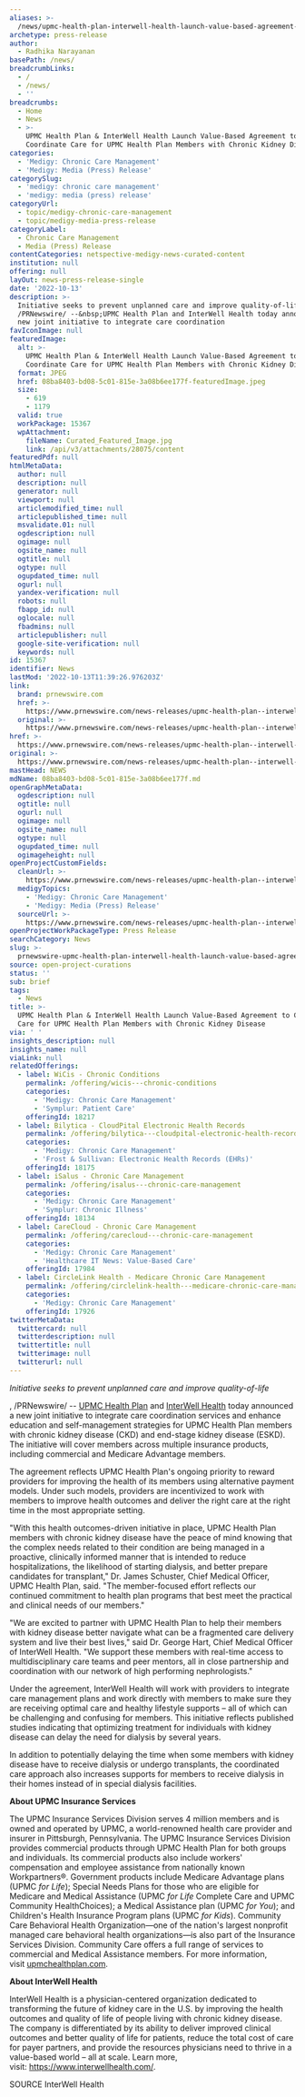 ```yaml
---
aliases: >-
  /news/upmc-health-plan-interwell-health-launch-value-based-agreement-to-coordinate-care-for-upmc-health-plan-members-with-chronic-kidney-disease
archetype: press-release
author:
  - Radhika Narayanan
basePath: /news/
breadcrumbLinks:
  - /
  - /news/
  - ''
breadcrumbs:
  - Home
  - News
  - >-
    UPMC Health Plan & InterWell Health Launch Value-Based Agreement to
    Coordinate Care for UPMC Health Plan Members with Chronic Kidney Disease
categories:
  - 'Medigy: Chronic Care Management'
  - 'Medigy: Media (Press) Release'
categorySlug:
  - 'medigy: chronic care management'
  - 'medigy: media (press) release'
categoryUrl:
  - topic/medigy-chronic-care-management
  - topic/medigy-media-press-release
categoryLabel:
  - Chronic Care Management
  - Media (Press) Release
contentCategories: netspective-medigy-news-curated-content
institution: null
offering: null
layOut: news-press-release-single
date: '2022-10-13'
description: >-
  Initiative seeks to prevent unplanned care and improve quality-of-life,
  /PRNewswire/ --&nbsp;UPMC Health Plan and InterWell Health today announced a
  new joint initiative to integrate care coordination
favIconImage: null
featuredImage:
  alt: >-
    UPMC Health Plan & InterWell Health Launch Value-Based Agreement to
    Coordinate Care for UPMC Health Plan Members with Chronic Kidney Disease
  format: JPEG
  href: 08ba8403-bd08-5c01-815e-3a08b6ee177f-featuredImage.jpeg
  size:
    - 619
    - 1179
  valid: true
  workPackage: 15367
  wpAttachment:
    fileName: Curated_Featured_Image.jpg
    link: /api/v3/attachments/28075/content
featuredPdf: null
htmlMetaData:
  author: null
  description: null
  generator: null
  viewport: null
  articlemodified_time: null
  articlepublished_time: null
  msvalidate.01: null
  ogdescription: null
  ogimage: null
  ogsite_name: null
  ogtitle: null
  ogtype: null
  ogupdated_time: null
  ogurl: null
  yandex-verification: null
  robots: null
  fbapp_id: null
  oglocale: null
  fbadmins: null
  articlepublisher: null
  google-site-verification: null
  keywords: null
id: 15367
identifier: News
lastMod: '2022-10-13T11:39:26.976203Z'
link:
  brand: prnewswire.com
  href: >-
    https://www.prnewswire.com/news-releases/upmc-health-plan--interwell-health-launch-value-based-agreement-to-coordinate-care-for-upmc-health-plan-members-with-chronic-kidney-disease-301646739.html
  original: >-
    https://www.prnewswire.com/news-releases/upmc-health-plan--interwell-health-launch-value-based-agreement-to-coordinate-care-for-upmc-health-plan-members-with-chronic-kidney-disease-301646739.html
href: >-
  https://www.prnewswire.com/news-releases/upmc-health-plan--interwell-health-launch-value-based-agreement-to-coordinate-care-for-upmc-health-plan-members-with-chronic-kidney-disease-301646739.html
original: >-
  https://www.prnewswire.com/news-releases/upmc-health-plan--interwell-health-launch-value-based-agreement-to-coordinate-care-for-upmc-health-plan-members-with-chronic-kidney-disease-301646739.html
mastHead: NEWS
mdName: 08ba8403-bd08-5c01-815e-3a08b6ee177f.md
openGraphMetaData:
  ogdescription: null
  ogtitle: null
  ogurl: null
  ogimage: null
  ogsite_name: null
  ogtype: null
  ogupdated_time: null
  ogimageheight: null
openProjectCustomFields:
  cleanUrl: >-
    https://www.prnewswire.com/news-releases/upmc-health-plan--interwell-health-launch-value-based-agreement-to-coordinate-care-for-upmc-health-plan-members-with-chronic-kidney-disease-301646739.html
  medigyTopics:
    - 'Medigy: Chronic Care Management'
    - 'Medigy: Media (Press) Release'
  sourceUrl: >-
    https://www.prnewswire.com/news-releases/upmc-health-plan--interwell-health-launch-value-based-agreement-to-coordinate-care-for-upmc-health-plan-members-with-chronic-kidney-disease-301646739.html
openProjectWorkPackageType: Press Release
searchCategory: News
slug: >-
  prnewswire-upmc-health-plan-interwell-health-launch-value-based-agreement-to-coordinate-care-for-upmc-health-plan-members-with-chronic-kidney-disease
source: open-project-curations
status: ''
sub: brief
tags:
  - News
title: >-
  UPMC Health Plan & InterWell Health Launch Value-Based Agreement to Coordinate
  Care for UPMC Health Plan Members with Chronic Kidney Disease
via: ' '
insights_description: null
insights_name: null
viaLink: null
relatedOfferings:
  - label: WiCis - Chronic Conditions
    permalink: /offering/wicis---chronic-conditions
    categories:
      - 'Medigy: Chronic Care Management'
      - 'Symplur: Patient Care'
    offeringId: 18217
  - label: Bilytica - CloudPital Electronic Health Records
    permalink: /offering/bilytica---cloudpital-electronic-health-records
    categories:
      - 'Medigy: Chronic Care Management'
      - 'Frost & Sullivan: Electronic Health Records (EHRs)'
    offeringId: 18175
  - label: iSalus - Chronic Care Management
    permalink: /offering/isalus---chronic-care-management
    categories:
      - 'Medigy: Chronic Care Management'
      - 'Symplur: Chronic Illness'
    offeringId: 18134
  - label: CareCloud - Chronic Care Management
    permalink: /offering/carecloud---chronic-care-management
    categories:
      - 'Medigy: Chronic Care Management'
      - 'Healthcare IT News: Value-Based Care'
    offeringId: 17984
  - label: CircleLink Health - Medicare Chronic Care Management
    permalink: /offering/circlelink-health---medicare-chronic-care-management
    categories:
      - 'Medigy: Chronic Care Management'
    offeringId: 17926
twitterMetaData:
  twittercard: null
  twitterdescription: null
  twittertitle: null
  twitterimage: null
  twitterurl: null
---
```

<p><i>Initiative seeks to prevent unplanned care and improve quality-of-life</i></p><p>, /PRNewswire/ --&nbsp;<a href="https://c212.net/c/link/?t=0&amp;l=en&amp;o=3674093-1&amp;h=391978364&amp;u=https%3A%2F%2Fwww.upmchealthplan.com%2F&amp;a=UPMC+Health+Plan">UPMC Health Plan</a> and <a href="https://c212.net/c/link/?t=0&amp;l=en&amp;o=3674093-1&amp;h=1338662404&amp;u=https%3A%2F%2Fwww.interwellhealth.com%2F&amp;a=InterWell+Health">InterWell Health</a> today announced a new joint initiative to integrate care coordination services and enhance education and self-management strategies for UPMC Health Plan members with chronic kidney disease (CKD) and end-stage kidney disease (ESKD). The initiative will cover members across multiple insurance products, including commercial and Medicare Advantage members.</p><p>The agreement reflects UPMC Health Plan's ongoing priority to reward providers for improving the health of its members using alternative payment models. Under such models, providers are incentivized to work with members to improve health outcomes and deliver the right care at the right time in the most appropriate setting.</p><p>"With this health outcomes-driven initiative in place, UPMC Health Plan members with chronic kidney disease have the peace of mind knowing that the complex needs related to their condition are being managed in a proactive, clinically informed manner that is intended to reduce hospitalizations, the likelihood of starting dialysis, and better prepare candidates for transplant," Dr. James Schuster, Chief Medical Officer, UPMC Health Plan, said. "The member-focused effort reflects our continued commitment to health plan programs that best meet the practical and clinical needs of our members."</p><p>"We are excited to partner with UPMC Health Plan to help their members with kidney disease better navigate what can be a fragmented care delivery system and live their best lives," said Dr. George Hart, Chief Medical Officer of InterWell Health. "We support these members with real-time access to multidisciplinary care teams and peer mentors, all in close partnership and coordination with our network of high performing nephrologists."</p><p>Under the agreement, InterWell Health will work with providers to integrate care management plans and work directly with members to make sure they are receiving optimal care and healthy lifestyle supports – all of which can be challenging and confusing for members. This initiative reflects published studies indicating that optimizing treatment for individuals with kidney disease can delay the need for dialysis by several years.</p><p>In addition to potentially delaying the time when some members with kidney disease have to receive dialysis or undergo transplants, the coordinated care approach also increases supports for members to receive dialysis in their homes instead of in special dialysis facilities.&nbsp;</p><p><strong>About UPMC Insurance Services</strong></p><p>The UPMC Insurance Services Division serves 4 million members and is owned and operated by UPMC, a world-renowned health care provider and insurer in Pittsburgh, Pennsylvania. The UPMC Insurance Services Division provides commercial products through UPMC Health Plan for both groups and individuals. Its commercial products also include workers' compensation and employee assistance from nationally known Workpartners®. Government products include Medicare Advantage plans (UPMC&nbsp;<i>for Life</i>); Special Needs Plans for those who are eligible for Medicare and Medical Assistance (UPMC&nbsp;<i>for Life</i>&nbsp;Complete Care and UPMC Community HealthChoices); a Medical Assistance plan (UPMC&nbsp;<i>for You</i>); and Children's Health Insurance Program plans (UPMC&nbsp;<i>for Kids</i>). Community Care Behavioral Health Organization—one of the nation's largest nonprofit managed care behavioral health organizations—is also part of the Insurance Services Division. Community Care offers a full range of services to commercial and Medical Assistance members. For more information, visit&nbsp;<a href="https://c212.net/c/link/?t=0&amp;l=en&amp;o=3674093-1&amp;h=1656708355&amp;u=https%3A%2F%2Fwww.upmchealthplan.com%2F&amp;a=upmchealthplan.com">upmchealthplan.com</a>.</p><p><strong>About InterWell Health</strong></p><p>InterWell Health is a physician-centered organization dedicated to transforming the future of kidney care in the U.S. by improving the health outcomes and quality of life of people living with chronic kidney disease. The company is differentiated by its ability to deliver improved clinical outcomes and better quality of life for patients, reduce the total cost of care for payer partners, and provide the resources physicians need to thrive in a value-based world – all at scale. Learn more, visit:&nbsp;<a href="https://c212.net/c/link/?t=0&amp;l=en&amp;o=3674093-1&amp;h=1040133134&amp;u=https%3A%2F%2Fwww.interwellhealth.com%2F&amp;a=https%3A%2F%2Fwww.interwellhealth.com%2F">https://www.interwellhealth.com/</a>.</p><p>SOURCE InterWell Health</p><p>&nbsp;</p>